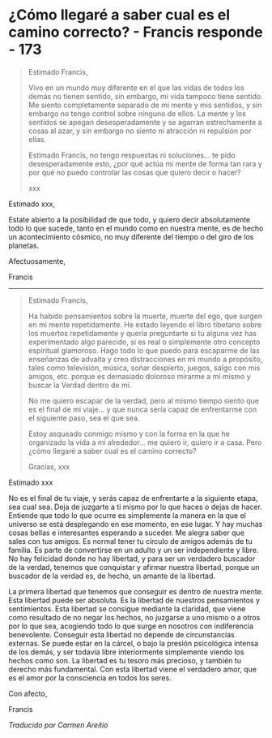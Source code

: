 # ¿Cómo llegaré a saber cual es el camino correcto? - Francis responde - 173

>Estimado Francis,
>
>Vivo en un mundo muy diferente en el que las vidas de todos los demás no tienen sentido, sin embargo, mi vida tampoco tiene sentido. Me siento completamente separado de mi mente y mis sentidos, y sin embargo no tengo control sobre ninguno de ellos. La mente y los sentidos se apegan desesperadamente y se agarran estrechamente a cosas al azar, y sin embargo no siento ni atracción ni repulsión por ellas.
>
>Estimado Francis, no tengo respuestas ni soluciones… te pido desesperadamente esto, ¿por qué actúa mi mente de forma tan rara y por qué no puedo controlar las cosas que quiero decir o hacer?
>
>xxx

Estimado xxx,

Estate abierto a la posibilidad de que todo, y quiero decir absolutamente todo lo que sucede, tanto en el mundo como en nuestra mente, es de hecho un acontecimiento cósmico, no muy diferente del tiempo o del giro de los planetas.

Afectuosamente,

Francis

* * *

>Estimado Francis,
>
>Ha habido pensamientos sobre la muerte, muerte del ego, que surgen en mi mente repetidamente. He estado leyendo el libro tibetano sobre los muertos repetidamente y quería preguntarte si tú alguna vez has experimentado algo parecido, si es real o simplemente otro concepto espiritual glamoroso. Hago todo lo que puedo para escaparme de las enseñanzas de advaita y creo distracciones en mi mundo a propósito, tales como televisión, música, soñar despierto, juegos, salgo con mis amigos, etc. porque es demasiado doloroso mirarme a mí mismo y buscar la Verdad dentro de mí.
>
>No me quiero escapar de la verdad, pero al mismo tiempo siento que es el final de mi viaje… y que nunca sería capaz de enfrentarme con el siguiente paso, sea el que sea.
>
>Estoy asqueado conmigo mismo y con la forma en la que he organizado la vida a mí alrededor… me quiero ir, quiero ir a casa. Pero ¿cómo llegaré a saber cual es el camino correcto?
>
>Gracias, xxx

Estimado xxx

No es el final de tu viaje, y serás capaz de enfrentarte a la siguiente etapa, sea cual sea. Deja de juzgarte a ti mismo por lo que haces o dejas de hacer. Entiende que todo lo que ocurre es simplemente la manera en la que el universo se está desplegando en ese momento, en ese lugar. Y hay muchas cosas bellas e interesantes esperando a suceder. Me alegra saber que sales con tus amigos. Es normal tener tu círculo de amigos además de tu familia. Es parte de convertirse en un adulto y un ser independiente y libre. No hay felicidad donde no hay libertad, y para ser un verdadero buscador de la verdad, tenemos que conquistar y afirmar nuestra libertad, porque un buscador de la verdad es, de hecho, un amante de la libertad.

La primera libertad que tenemos que conseguir es dentro de nuestra mente. Esta libertad puede ser absoluta. Es la libertad de nuestros pensamientos y sentimientos. Esta libertad se consigue mediante la claridad, que viene como resultado de no negar los hechos, no juzgarse a uno mismo o a otros por lo que sea, acogiendo todo lo que surge en nosotros con indiferencia benevolente. Conseguir esta libertad no depende de circunstancias externas. Se puede estar en la cárcel, o bajo la presión psicológica intensa de los demás, y ser todavía libre interiormente simplemente viendo los hechos como son. La libertad es tu tesoro más precioso, y también tu derecho más fundamental. Con esta libertad viene el verdadero amor, que es el amor por la consciencia en todos los seres.

Con afecto,

Francis

_Traducido por Carmen Areitio_

